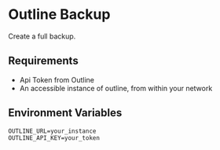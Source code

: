 # Outline Backup

Create a full backup.

## Requirements

* Api Token from Outline
* An accessible instance of outline, from within your network

## Environment Variables

```
OUTLINE_URL=your_instance
OUTLINE_API_KEY=your_token
```
